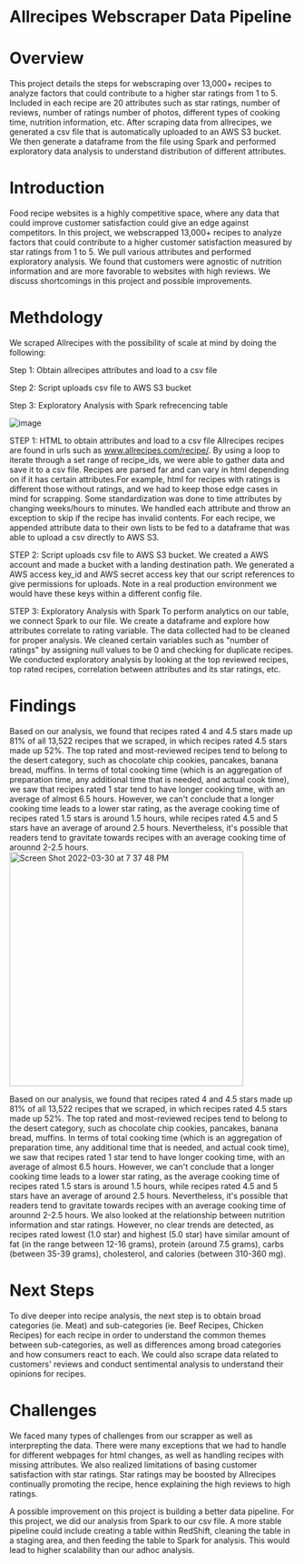 # Allrecipes Webscraper Data Pipeline

# Overview
This project details the steps for webscraping over 13,000+ recipes to analyze factors that could contribute to a higher star ratings from 1 to 5. Included in each recipe are 20 attributes such as star ratings, number of reviews, number of ratings number of photos, different types of cooking time, nutrition information, etc. After scraping data from allrecipes, we generated a csv file that is automatically uploaded to an AWS S3 bucket. We then generate a dataframe from the file using Spark and performed exploratory data analysis to understand distribution of different attributes.

# Introduction
Food recipe websites is a highly competitive space, where any data that could improve customer satisfaction could give an edge against competitors. In this project, we webscrapped 13,000+ recipes to analyze factors that could contribute to a higher customer satisfaction measured by star ratings from 1 to 5. We pull various attributes and performed exploratory analysis. We found that customers were agnostic of nutrition information and are more favorable to websites with high reviews. We discuss shortcomings in this project and possible improvements.

# Methdology
We scraped Allrecipes with the possibility of scale at mind by doing the following:

Step 1: Obtain allrecipes attributes and load to a csv file

Step 2: Script uploads csv file to AWS S3 bucket 

Step 3: Exploratory Analysis with Spark refrecencing table

![image](https://user-images.githubusercontent.com/77939423/160414750-143e899d-f307-4a64-ae54-90b713e995be.png)

STEP 1: HTML to obtain attributes and load to a csv file Allrecipes recipes are found in urls such as www.allrecipes.com/recipe/. By using a loop to iterate through a set range of recipe_ids, we were able to gather data and save it to a csv file. Recipes are parsed far and can vary in html depending on if it has certain attributes.For example, html for recipes with ratings is different those without ratings, and we had to keep those edge cases in mind for scrapping. Some standardization was done to time attributes by changing weeks/hours to minutes. We handled each attribute and throw an exception to skip if the recipe has invalid contents. For each recipe, we appended attribute data to their own lists to be fed to a dataframe that was able to upload a csv directly to AWS S3.

STEP 2: Script uploads csv file to AWS S3 bucket. We created a AWS account and made a bucket with a landing destination path. We generated a AWS access key_id and AWS secret access key that our script references to give permissions for uploads. Note in a real production environment we would have these keys within a different config file.

STEP 3: Exploratory Analysis with Spark To perform analytics on our table, we connect Spark to our file. We create a dataframe and explore how attributes correlate to rating variable. The data collected had to be cleaned for proper analysis. We cleaned certain variables such as "number of ratings" by assigning null values to be 0 and checking for duplicate recipes. We conducted exploratory analysis by looking at the top reviewed recipes, top rated recipes, correlation between attributes and its star ratings, etc. 

# Findings
Based on our analysis, we found that recipes rated 4 and 4.5 stars made up 81% of all 13,522 recipes that we scraped, in which recipes rated 4.5 stars made up 52%. The top rated and most-reviewed recipes tend to belong to the desert category, such as chocolate chip cookies, pancakes, banana bread, muffins. In terms of total cooking time (which is an aggregation of preparation time, any additional time that is needed, and actual cook time), we saw that recipes rated 1 star tend to have longer cooking time, with an average of almost 6.5 hours. However, we can't conclude that a longer cooking time leads to a lower star rating, as the average cooking time of recipes rated 1.5 stars is around 1.5 hours, while recipes rated 4.5 and 5 stars have an average of around 2.5 hours. Nevertheless, it's possible that readers tend to gravitate towards recipes with an average cooking time of arounnd 2-2.5 hours.
<img width="412" alt="Screen Shot 2022-03-30 at 7 37 48 PM" src="https://user-images.githubusercontent.com/77939423/160953357-f8f9f81a-9cdd-47c0-8c31-e2ef2f1025f1.png">

Based on our analysis, we found that recipes rated 4 and 4.5 stars made up 81% of all 13,522 recipes that we scraped, in which recipes rated 4.5 stars made up 52%. The top rated and most-reviewed recipes tend to belong to the desert category, such as chocolate chip cookies, pancakes, banana bread, muffins. In terms of total cooking time (which is an aggregation of preparation time, any additional time that is needed, and actual cook time), we saw that recipes rated 1 star tend to have longer cooking time, with an average of almost 6.5 hours. However, we can't conclude that a longer cooking time leads to a lower star rating, as the average cooking time of recipes rated 1.5 stars is around 1.5 hours, while recipes rated 4.5 and 5 stars have an average of around 2.5 hours. Nevertheless, it's possible that readers tend to gravitate towards recipes with an average cooking time of arounnd 2-2.5 hours.
We also looked at the relationship between nutrition information and star ratings. However, no clear trends are detected, as recipes rated lowest (1.0 star) and highest (5.0 star) have similar amount of fat (in the range between 12-16 grams), protein (around 7.5 grams), carbs (between 35-39 grams), cholesterol, and calories (between 310-360 mg).

# Next Steps
To dive deeper into recipe analysis, the next step is to obtain broad categories (ie. Meat) and sub-categories (ie. Beef Recipes, Chicken Recipes) for each recipe in order to understand the common themes between sub-categories, as well as differences among broad categories and how consumers react to each. We could also scrape data related to customers' reviews and conduct sentimental analysis to understand their opinions for recipes.

# Challenges
We faced many types of challenges from our scrapper as well as interprepting the data. There were many exceptions that we had to handle for different webpages for html changes, as well as handling recipes with missing attributes. We also realized limitations of basing customer satisfaction with star ratings. Star ratings may be boosted by Allrecipes continually promoting the recipe, hence explaining the high reviews to high ratings.

A possible improvement on this project is building a better data pipeline. For this project, we did our analysis from Spark to our csv file. A more stable pipeline could include creating a table within RedShift, cleaning the table in a staging area, and then feeding the table to Spark for analysis. This would lead to higher scalability than our adhoc analysis.
